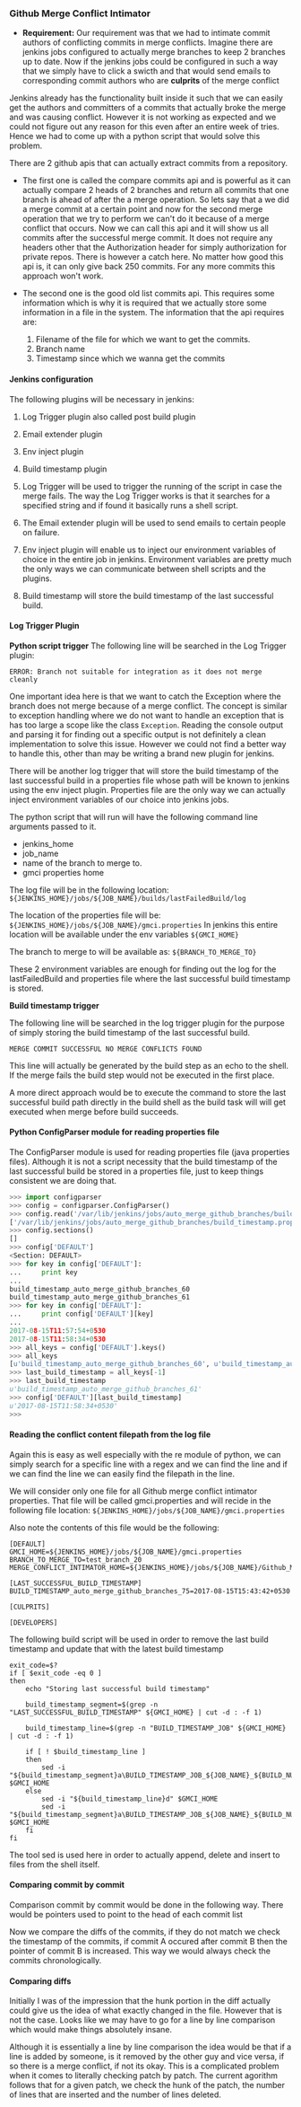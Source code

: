 ### Github Merge Conflict Intimator

- **Requirement:** Our requirement was that we had to intimate commit authors of conflicting 
commits in merge conflicts. Imagine there are jenkins jobs configured to actually merge branches to
 keep 2 branches up to date. Now if the jenkins jobs could be configured in such a way that we
  simply have to click a swicth and that would send emails to corresponding commit authors who are
   **culprits** of the merge conflict

Jenkins already has the functionality built inside it such that we can easily get the authors and
committers of a commits that actually broke the merge and was causing conflict. However it is not working as expected and we could not figure out any reason for this even after an entire week of tries. Hence we had to come up with a python script that would solve this problem. 

There are 2 github apis that can actually extract commits from a repository.

- The first one is called the compare commits api and is powerful as it can actually compare 2 heads of 2 branches and return all commits that one branch is ahead of after the a merge operation. So lets say that a we did a merge commit at a certain point and now for the second merge operation that we try to perform we can't do it because of a merge conflict that occurs. Now we can call this api and it will show us all commits after the successful merge commit. It does not require any headers other that the Authorization header for simply authorization for private repos. There is however a catch here. No matter how good this api is, it can only give back 250 commits. For any more commits this approach won't work.

- The second one is the good old list commits api. This requires some information which is why it is required that we actually store some information in a file in the system. The information that the api requires are:
    1. Filename of the file for which we want to get the commits.  
    2. Branch name
    3. Timestamp since which we wanna get the commits
    
#### Jenkins configuration

The following plugins will be necessary in jenkins:
1. Log Trigger plugin also called post build plugin
2. Email extender plugin
3. Env inject plugin
4. Build timestamp plugin

1. Log Trigger will be used to trigger the running of the script in case the merge fails. The way the Log Trigger works is that it searches for a specified string and if found it basically runs a shell script.
2. The Email extender plugin will be used to send emails to certain people on failure.
3. Env inject plugin will enable us to inject our environment variables of choice in the entire job in jenkins. Environment variables are pretty much the only ways we can communicate between shell scripts and the plugins.
4. Build timestamp will store the build timestamp of the last successful build. 

#### Log Trigger Plugin

**Python script trigger**
The following line will be searched in the Log Trigger plugin:

`ERROR: Branch not suitable for integration as it does not merge cleanly`

One important idea here is that we want to catch the Exception where the branch does not merge because of a merge conflict. The concept is similar to exception handling where we do not want to handle an exception that is has too large a scope like the class `Exception`. Reading the console output and parsing it for finding out a specific output is not definitely a clean implementation to solve this issue. However we could not find a better way to handle this, other than may be writing a brand new plugin for jenkins.

There will be another log trigger that will store the build timestamp of the last successful build in a properties file whose path will be known to jenkins using the env inject plugin. Properties file are the only way we can actually inject environment variables of our choice into jenkins jobs.

The python script that will run will have the following command line arguments passed to it.
- jenkins_home
- job_name
- name of the branch to merge to.
- gmci properties home

The log file will be in the following location:
`${JENKINS_HOME}/jobs/${JOB_NAME}/builds/lastFailedBuild/log`

The location of the properties file will be:
`${JENKINS_HOME}/jobs/${JOB_NAME}/gmci.properties`
In jenkins this entire location will be available under the env variables
`${GMCI_HOME}`

The branch to merge to will be available as:
`${BRANCH_TO_MERGE_TO}`

These 2 environment variables are enough for finding out the log for the lastFailedBuild and properties file where the last successful build timestamp is stored.

**Build timestamp trigger**

The following line will be searched in the log trigger plugin for the purpose of simply storing the build timestamp of the last successful build. 

`MERGE COMMIT SUCCESSFUL NO MERGE CONFLICTS FOUND`

This line will actually be generated by the build step as an echo to the shell. If the merge fails the build step would not be executed in the first place.

A more direct approach would be to execute the command to store the last successful build path directly in the build shell as the build task will will get executed when merge before build succeeds.

#### Python ConfigParser module for reading properties file

The ConfigParser module is used for reading properties file (java properties files). Although it is not a script necessity that the build timestamp of the last successful build be stored in a properties file, just to keep things consistent we are doing that.

```python
>>> import configparser
>>> config = configparser.ConfigParser()
>>> config.read('/var/lib/jenkins/jobs/auto_merge_github_branches/build_timestamp.properties')
['/var/lib/jenkins/jobs/auto_merge_github_branches/build_timestamp.properties']
>>> config.sections()
[]
>>> config['DEFAULT']
<Section: DEFAULT>
>>> for key in config['DEFAULT']:
...     print key
... 
build_timestamp_auto_merge_github_branches_60
build_timestamp_auto_merge_github_branches_61
>>> for key in config['DEFAULT']:
...     print config['DEFAULT'][key]
... 
2017-08-15T11:57:54+0530
2017-08-15T11:58:34+0530
>>> all_keys = config['DEFAULT'].keys()
>>> all_keys
[u'build_timestamp_auto_merge_github_branches_60', u'build_timestamp_auto_merge_github_branches_61']
>>> last_build_timestamp = all_keys[-1]
>>> last_build_timestamp
u'build_timestamp_auto_merge_github_branches_61'
>>> config['DEFAULT'][last_build_timestamp]
u'2017-08-15T11:58:34+0530'
>>> 
```
#### Reading the conflict content filepath from the log file

Again this is easy as well especially with the re module of python, we can simply search for a specific line with a regex and we can find the line and if we can find the line we can easily find the filepath in the line.

We will consider only one file for all Github merge conflict intimator properties. That file will be called gmci.properties and will recide in the following file location:
`${JENKINS_HOME}/jobs/${JOB_NAME}/gmci.properties`

Also note the contents of this file would be the following:
```buildoutcfg
[DEFAULT]
GMCI_HOME=${JENKINS_HOME}/jobs/${JOB_NAME}/gmci.properties
BRANCH_TO_MERGE_TO=test_branch_20
MERGE_CONFLICT_INTIMATOR_HOME=${JENKINS_HOME}/jobs/${JOB_NAME}/Github_Merge_Conflict_Intimator.py

[LAST_SUCCESSFUL_BUILD_TIMESTAMP]
BUILD_TIMESTAMP_auto_merge_github_branches_75=2017-08-15T15:43:42+0530

[CULPRITS]

[DEVELOPERS]

```

The following build script will be used in order to remove the last build timestamp and update that with the latest build timestamp

```commandline
exit_code=$?
if [ $exit_code -eq 0 ]
then
	echo "Storing last successful build timestamp"

	build_timestamp_segment=$(grep -n "LAST_SUCCESSFUL_BUILD_TIMESTAMP" ${GMCI_HOME} | cut -d : -f 1)

	build_timestamp_line=$(grep -n "BUILD_TIMESTAMP_JOB" ${GMCI_HOME} | cut -d : -f 1)
    
    if [ ! $build_timestamp_line ]
    then
    	sed -i "${build_timestamp_segment}a\BUILD_TIMESTAMP_JOB_${JOB_NAME}_${BUILD_NUMBER}=$BUILD_TIMESTAMP" $GMCI_HOME
    else
    	sed -i "${build_timestamp_line}d" $GMCI_HOME
    	sed -i "${build_timestamp_segment}a\BUILD_TIMESTAMP_JOB_${JOB_NAME}_${BUILD_NUMBER}=$BUILD_TIMESTAMP" $GMCI_HOME
    fi
fi

```

The tool sed is used here in order to actually append, delete and insert to files from the shell itself.

#### Comparing commit by commit

Comparison commit by commit would be done in the following way. 
There would be pointers used to point to the head of each commit list

Now we compare the diffs of the commits, if they do not match we check the timestamp of the commits, if commit A occured after commit B then the pointer of commit B is increased. This way we would always 
check the commits chronologically.

#### Comparing diffs

Initially I was of the impression that the hunk portion in the diff actually could give us the idea of what exactly changed in the file. However that is not the case. Looks like we may have to go for a line by line comparison which would make things absolutely insane.

Although it is essentially a line by line comparison the idea would be that if a line is added by someone, is it removed by the other guy and vice versa, if so there is a merge conflict, if not its okay. This is a complicated problem when it comes to literally checking patch by patch. The current agorithm follows that for a given patch, we check the hunk of the patch, the number of lines that are inserted and the number of lines deleted. 